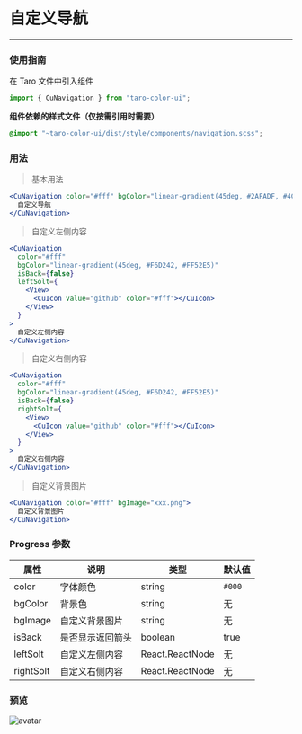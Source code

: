 # 自定义导航

---

### 使用指南

在 Taro 文件中引入组件

```js
import { CuNavigation } from "taro-color-ui";
```

**组件依赖的样式文件（仅按需引用时需要）**

```scss
@import "~taro-color-ui/dist/style/components/navigation.scss";
```

### 用法

> 基本用法

```jsx
<CuNavigation color="#fff" bgColor="linear-gradient(45deg, #2AFADF, #4C83FF)">
  自定义导航
</CuNavigation>
```

> 自定义左侧内容

```jsx
<CuNavigation
  color="#fff"
  bgColor="linear-gradient(45deg, #F6D242, #FF52E5)"
  isBack={false}
  leftSolt={
    <View>
      <CuIcon value="github" color="#fff"></CuIcon>
    </View>
  }
>
  自定义左侧内容
</CuNavigation>
```

> 自定义右侧内容

```jsx
<CuNavigation
  color="#fff"
  bgColor="linear-gradient(45deg, #F6D242, #FF52E5)"
  isBack={false}
  rightSolt={
    <View>
      <CuIcon value="github" color="#fff"></CuIcon>
    </View>
  }
>
  自定义右侧内容
</CuNavigation>
```

> 自定义背景图片

```jsx
<CuNavigation color="#fff" bgImage="xxx.png">
  自定义背景图片
</CuNavigation>
```

### Progress 参数

| 属性      | 说明             | 类型            | 默认值 |
| --------- | ---------------- | --------------- | ------ |
| color     | 字体颜色         | string          | `#000` |
| bgColor   | 背景色           | string          | 无     |
| bgImage   | 自定义背景图片   | string          | 无     |
| isBack    | 是否显示返回箭头 | boolean         | true   |
| leftSolt  | 自定义左侧内容   | React.ReactNode | 无     |
| rightSolt | 自定义右侧内容   | React.ReactNode | 无     |


### 预览
![avatar](https://bangyanglao.oss-cn-shenzhen.aliyuncs.com/images/upload-dev/miniapp/20201019/20201020161530.jpg)
